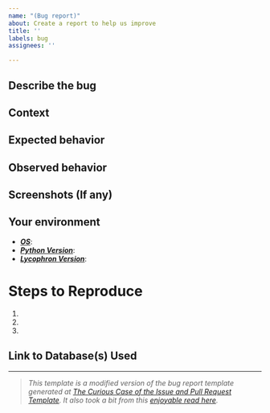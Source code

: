 ```yaml
---
name: "(Bug report)"
about: Create a report to help us improve
title: ''
labels: bug
assignees: ''

---
```


<!--- Please, provide a general summary of the request in the Title above -->

## Describe the bug
<!--- Provide a detailed description of the bug encountered -->


## Context
<!--- What were you trying to do? -->


## Expected behavior
<!--- What should have happen? -->


## Observed behavior
<!--- What actually happened? -->


## Screenshots (If any)
<!--- If you can provide screenshoots, please, do. It helps. A lot. -->


## Your environment
<!--- Include as many relevant details about the environment you experience the bug in -->

* **<u>*OS*</u>**:
* ***<u>Python Version</u>***:
* <u>***Lycophron Version***</u>:


# Steps to Reproduce
<!--- Please, provide a link to a screencast showing the steps that led to the bug or list a series of unambiguous steps to reproduce the problem -->

1. 
2. 
3. 


## Link to Database(s) Used
<!--- You probably were running this with a specific database. Please, provide the link below so I can have access to the same dataset. -->
<!--- Both Google Drive or Dropbox links are fine. Just make sure to make them shareable. -->

------
>*This template is a modified version of the bug report template generated at [The Curious Case of the Issue and Pull Request Template](https://www.talater.com/open-source-templates/#/). It also took a bit from this [enjoyable read here](https://medium.com/nyc-planning-digital/writing-a-proper-github-issue-97427d62a20f).*
